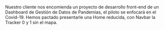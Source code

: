 Nuestro cliente  nos encomienda un proyecto de desarrollo front-end de un Dashboard de Gestión de Datos de Pandemias, el piloto se enfocará en el Covid-19.
Hemos pactado presentarle una Home reducida, con Navbar la Tracker 0 y 1 sin el mapa.

